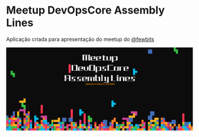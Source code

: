 # Meetup DevOpsCore Assembly Lines
Aplicação criada para apresentação do meetup do [@fewbits](https://github.com/fewbits)

![](https://raw.githubusercontent.com/tribeiros/devopscore/master/sc.png)
